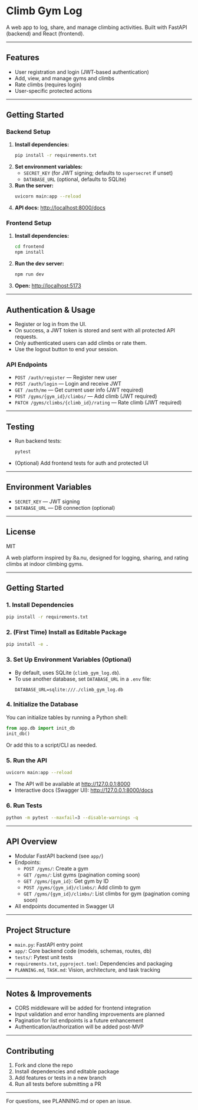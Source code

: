 # Climb Gym Log

A web app to log, share, and manage climbing activities. Built with FastAPI (backend) and React (frontend).

---

## Features
- User registration and login (JWT-based authentication)
- Add, view, and manage gyms and climbs
- Rate climbs (requires login)
- User-specific protected actions

---

## Getting Started

### Backend Setup
1. **Install dependencies:**
   ```sh
   pip install -r requirements.txt
   ```
2. **Set environment variables:**
   - `SECRET_KEY` (for JWT signing; defaults to `supersecret` if unset)
   - `DATABASE_URL` (optional, defaults to SQLite)
3. **Run the server:**
   ```sh
   uvicorn main:app --reload
   ```
4. **API docs:** [http://localhost:8000/docs](http://localhost:8000/docs)

### Frontend Setup
1. **Install dependencies:**
   ```sh
   cd frontend
   npm install
   ```
2. **Run the dev server:**
   ```sh
   npm run dev
   ```
3. **Open:** [http://localhost:5173](http://localhost:5173)

---

## Authentication & Usage

- Register or log in from the UI.
- On success, a JWT token is stored and sent with all protected API requests.
- Only authenticated users can add climbs or rate them.
- Use the logout button to end your session.

### API Endpoints
- `POST /auth/register` — Register new user
- `POST /auth/login` — Login and receive JWT
- `GET /auth/me` — Get current user info (JWT required)
- `POST /gyms/{gym_id}/climbs/` — Add climb (JWT required)
- `PATCH /gyms/climbs/{climb_id}/rating` — Rate climb (JWT required)

---

## Testing
- Run backend tests:
  ```sh
  pytest
  ```
- (Optional) Add frontend tests for auth and protected UI

---

## Environment Variables
- `SECRET_KEY` — JWT signing
- `DATABASE_URL` — DB connection (optional)

---

## License
MIT

A web platform inspired by 8a.nu, designed for logging, sharing, and rating climbs at indoor climbing gyms.

---

## Getting Started

### 1. Install Dependencies
```bash
pip install -r requirements.txt
```

### 2. (First Time) Install as Editable Package
```bash
pip install -e .
```

### 3. Set Up Environment Variables (Optional)
- By default, uses SQLite (`climb_gym_log.db`).
- To use another database, set `DATABASE_URL` in a `.env` file:
  ```env
  DATABASE_URL=sqlite:///./climb_gym_log.db
  ```

### 4. Initialize the Database
You can initialize tables by running a Python shell:
```python
from app.db import init_db
init_db()
```
Or add this to a script/CLI as needed.

### 5. Run the API
```bash
uvicorn main:app --reload
```
- The API will be available at http://127.0.0.1:8000
- Interactive docs (Swagger UI): http://127.0.0.1:8000/docs

### 6. Run Tests
```bash
python -m pytest --maxfail=3 --disable-warnings -q
```

---

## API Overview
- Modular FastAPI backend (see `app/`)
- Endpoints:
  - `POST /gyms/`: Create a gym
  - `GET /gyms/`: List gyms (pagination coming soon)
  - `GET /gyms/{gym_id}`: Get gym by ID
  - `POST /gyms/{gym_id}/climbs/`: Add climb to gym
  - `GET /gyms/{gym_id}/climbs/`: List climbs for gym (pagination coming soon)
- All endpoints documented in Swagger UI

---

## Project Structure
- `main.py`: FastAPI entry point
- `app/`: Core backend code (models, schemas, routes, db)
- `tests/`: Pytest unit tests
- `requirements.txt`, `pyproject.toml`: Dependencies and packaging
- `PLANNING.md`, `TASK.md`: Vision, architecture, and task tracking

---

## Notes & Improvements
- CORS middleware will be added for frontend integration
- Input validation and error handling improvements are planned
- Pagination for list endpoints is a future enhancement
- Authentication/authorization will be added post-MVP

---

## Contributing
1. Fork and clone the repo
2. Install dependencies and editable package
3. Add features or tests in a new branch
4. Run all tests before submitting a PR

---

For questions, see PLANNING.md or open an issue.

